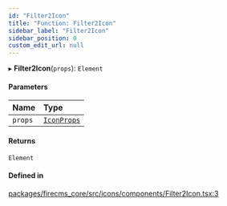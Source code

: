 ```yaml
---
id: "Filter2Icon"
title: "Function: Filter2Icon"
sidebar_label: "Filter2Icon"
sidebar_position: 0
custom_edit_url: null
---
```


▸ **Filter2Icon**(`props`): `Element`

#### Parameters

| Name | Type |
| :------ | :------ |
| `props` | [`IconProps`](../types/IconProps.md) |

#### Returns

`Element`

#### Defined in

[packages/firecms_core/src/icons/components/Filter2Icon.tsx:3](https://github.com/FireCMSco/firecms/blob/d45f3739/packages/firecms_core/src/icons/components/Filter2Icon.tsx#L3)
